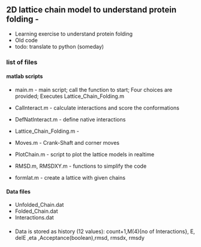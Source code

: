 ## 2D lattice chain model to understand protein folding -
+ Learning exercise to understand protein folding
+ Old code
+ todo: translate to python (someday)

### list of files
#### matlab scripts
+ main.m - main script; call the function to start; Four choices are provided; Executes Lattice_Chain_Folding.m
+ CalInteract.m - calculate interactions and score the conformations
+ DefNatInteract.m - define native interactions
+ Lattice_Chain_Folding.m - 
+ Moves.m - Crank-Shaft and corner moves

+ PlotChain.m - script to plot the lattice models in realtime
+ RMSD.m, RMSDXY.m - functions to simplify the code
+ formlat.m - create a lattice with given chains

#### Data files
+ Unfolded_Chain.dat
+ Folded_Chain.dat
+ Interactions.dat

####
+ Data is stored as history (12 values): count+1,M(4){no of Interactions}, E, delE ,eta ,Acceptance(boolean),rmsd, rmsdx, rmsdy
